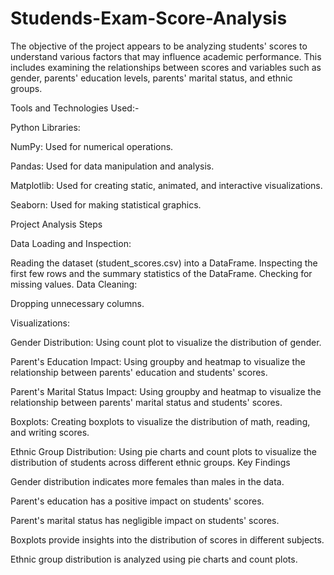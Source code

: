 # Studends-Exam-Score-Analysis

The objective of the project appears to be analyzing students' scores to understand various factors that may influence academic performance. This includes examining the relationships between scores and variables such as gender, parents' education levels, parents' marital status, and ethnic groups.

Tools and Technologies Used:-

Python Libraries:

NumPy: Used for numerical operations.

Pandas: Used for data manipulation and analysis.

Matplotlib: Used for creating static, animated, and interactive visualizations.

Seaborn: Used for making statistical graphics.


Project Analysis Steps

Data Loading and Inspection:

Reading the dataset (student_scores.csv) into a DataFrame.
Inspecting the first few rows and the summary statistics of the DataFrame.
Checking for missing values.
Data Cleaning:

Dropping unnecessary columns.

Visualizations:

Gender Distribution: Using count plot to visualize the distribution of gender.

Parent's Education Impact: Using groupby and heatmap to visualize the relationship between parents' education and students' scores.

Parent's Marital Status Impact: Using groupby and heatmap to visualize the relationship between parents' marital status and students' scores.

Boxplots: Creating boxplots to visualize the distribution of math, reading, and writing scores.

Ethnic Group Distribution: Using pie charts and count plots to visualize the distribution of students across different ethnic groups.
Key Findings

Gender distribution indicates more females than males in the data.

Parent's education has a positive impact on students' scores.

Parent's marital status has negligible impact on students' scores.

Boxplots provide insights into the distribution of scores in different subjects.

Ethnic group distribution is analyzed using pie charts and count plots.
